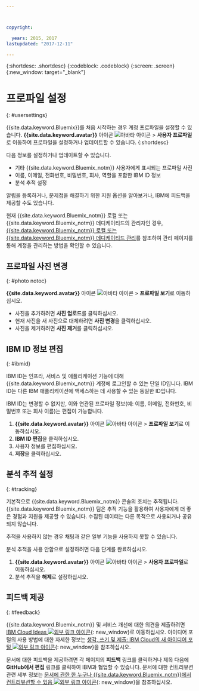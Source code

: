 ```yaml
---



copyright:

  years: 2015, 2017
lastupdated: "2017-12-11"

---
```


{:shortdesc: .shortdesc}
{:codeblock: .codeblock}
{:screen: .screen}
{:new_window: target="_blank"}

# 프로파일 설정
{: #usersettings}

{{site.data.keyword.Bluemix}}를 처음 시작하는 경우 계정 프로파일을 설정할 수 있습니다. **{{site.data.keyword.avatar}}** 아이콘 ![아바타 아이콘](../icons/i-avatar-icon.svg) &gt; **사용자 프로파일**로 이동하여 프로파일을 설정하거나 업데이트할 수 있습니다.
{:shortdesc}

다음 정보를 설정하거나 업데이트할 수 있습니다. 

 * 기타 {{site.data.keyword.Bluemix_notm}} 사용자에게 표시되는 프로파일 사진
 * 이름, 이메일, 전화번호, 비밀번호, 회사, 역할을 포함한 IBM ID 정보
 * 분석 추적 설정

알림을 등록하거나, 문제점을 해결하기 위한 지원 옵션을 알아보거나, IBM에 피드백을 제공할 수도 있습니다. 

현재 {{site.data.keyword.Bluemix_notm}} 로컬 또는 {{site.data.keyword.Bluemix_notm}} 데디케이티드의 관리자인 경우, [{{site.data.keyword.Bluemix_notm}} 로컬 또는 {{site.data.keyword.Bluemix_notm}} 데디케이티드 관리](/docs/admin/index.html#mng)를 참조하여 관리 페이지를 통해 계정을 관리하는 방법을 확인할 수 있습니다. 

## 프로파일 사진 변경
{: #photo notoc}

**{{site.data.keyword.avatar}}** 아이콘 ![아바타 아이콘](../icons/i-avatar-icon.svg) &gt; **프로파일 보기**로 이동하십시오.

  * 사진을 추가하려면 **사진 업로드**를 클릭하십시오.
  * 현재 사진을 새 사진으로 대체하려면 **사진 변경**을 클릭하십시오. 
  * 사진을 제거하려면 **사진 제거**를 클릭하십시오. 

## IBM ID 정보 편집
{: #ibmid}

IBM ID는 인프라, 서비스 및 애플리케이션 기능에 대해 {{site.data.keyword.Bluemix_notm}} 계정에 로그인할 수 있는 단일 ID입니다. IBM ID는 다른 IBM 애플리케이션에 액세스하는 데 사용할 수 있는 동일한 ID입니다.

IBM ID는 변경할 수 없지만, 이와 연관된 프로파일 정보(예: 이름, 이메일, 전화번호, 비밀번호 또는 회사 이름)는 편집이 가능합니다. 

1. **{{site.data.keyword.avatar}}** 아이콘 ![아바타 아이콘](../icons/i-avatar-icon.svg) &gt; **프로파일 보기**로 이동하십시오.
2. **IBM ID 편집**을 클릭하십시오. 
3. 사용자 정보를 편집하십시오.
4. **저장**을 클릭하십시오.

## 분석 추적 설정
{: #tracking}

기본적으로 {{site.data.keyword.Bluemix_notm}} 콘솔의 조치는 추적됩니다. {{site.data.keyword.Bluemix_notm}} 팀은 추적 기능을 활용하여 사용자에게 더 좋은 경험과 지원을 제공할 수 있습니다. 수집된 데이터는 다른 목적으로 사용되거나 공유되지 않습니다.

추적을 사용하지 않는 경우 채팅과 같은 일부 기능을 사용하지 못할 수 있습니다. 

분석 추적을 사용 안함으로 설정하려면 다음 단계를 완료하십시오.

1. **{{site.data.keyword.avatar}}** 아이콘 ![아바타 아이콘](../icons/i-avatar-icon.svg) &gt; **사용자 프로파일**로 이동하십시오.
2. 분석 추적을 **해제**로 설정하십시오.

## 피드백 제공
{: #feedback}

{{site.data.keyword.Bluemix_notm}} 및 서비스 개선에 대한 의견을 제출하려면 [IBM Cloud Ideas ![외부 링크 아이콘](../icons/launch-glyph.svg)](https://ibmcloud.ideas.aha.io){: new_window}로 이동하십시오. 아이디어 포털의 사용 방법에 대한 자세한 정보는 [생각, 쓰기 및 제출: IBM Cloud의 새 아이디어 포털 ![외부 링크 아이콘](../icons/launch-glyph.svg)](https://developer.ibm.com/bluemix/2016/10/05/think-write-submit/){: new_window}을 참조하십시오. 

문서에 대한 피드백을 제공하려면 각 페이지의 **피드백** 링크를 클릭하거나 제목 다음에 **GitHub에서 편집** 링크를 클릭하여 IBM과 협업할 수 있습니다. 문서에 대한 컨트리뷰션 관련 세부 정보는 [문서에 관한 한 누구나 {{site.data.keyword.Bluemix_notm}}에서 컨트리뷰션할 수 있음 ![외부 링크 아이콘](../icons/launch-glyph.svg)](https://developer.ibm.com/bluemix/2016/01/13/bluemix-docs-now-open-source-on-github/){: new_window}을 참조하십시오. 
